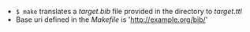* ``` $ make ``` translates a *target.bib* file provided in the directory to *target.ttl*
* Base uri defined in the *Makefile* is 'http://example.org/bib/'
